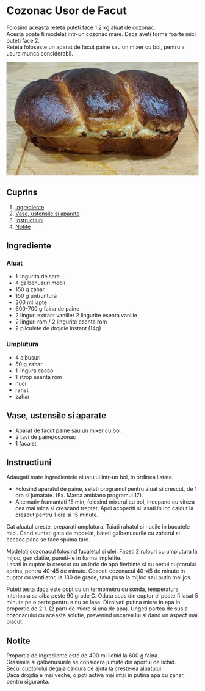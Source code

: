 # Cozonac Usor de Facut

Folosind aceasta reteta puteti face 1.2 kg aluat de cozonac.  
Acesta poate fi modelat intr-un cozonac mare. Daca aveti forme foarte mici puteti face 2.  
Reteta foloseste un aparat de facut paine sau un mixer cu bol, pentru a usura munca considerabil.  

![Cozonac](./cozonac.jpg)

## Cuprins

1. [Ingrediente](#ingrediente)
2. [Vase, ustensile si aparate](#vase-ustensile-aparate)
3. [Instructiuni](#instructiuni)
4. [Notite](#notite)

<a id="ingrediente"></a>

## Ingrediente

### Aluat

- 1 lingurita de sare
- 4 galbenusuri medii
- 150 g zahar
- 150 g unt/untura
- 300 ml lapte
- 600-700 g faina de paine
- 2 linguri extract vanilie/ 2 lingurite esenta vanilie
- 2 linguri rom / 2 lingurite esenta rom
- 2 pliculete de drojdie instant (14g)

### Umplutura

- 4 albusuri
- 50 g zahar
- 1 lingura cacao
- 1 strop esenta rom
- nuci
- rahat
- zahar


<a id="vase-ustensile-aparate"></a>

## Vase, ustensile si aparate

- Aparat de facut paine sau un mixer cu bol.
- 2 tavi de paine/cozonac
- 1 facalet

<a id="instructiuni"></a>

## Instructiuni

Adaugati toate ingredientele aluatului intr-un bol, in ordinea listata.

- Folosind aparatul de paine, setati programul pentru aluat si crescut, de 1 ora si jumatate. (Ex. Marca ambiano programul 17).  
- Alternativ framantati 15 min, folosind mixerul cu bol, incepand cu viteza cea mai mica si crescand treptat. Apoi acoperiti si lasati in loc caldut la crescut pentru 1 ora si 15 minute.

Cat aluatul creste, preparati umplutura. Taiati rahatul si nucile in bucatele mici.
Cand sunteti gata de modelat, bateti galbenusurile cu zaharul si cacaoa pana se face spuma tare.

Modelati cozonacul folosind facaletul si ulei. Faceti 2 rulouri cu umplutura la mijoc, gen clatite, puneti-le in forma impletite.  
Lasati in cuptor la crescut cu un ibric de apa fierbinte si cu becul cuptorului aprins, pentru 40-45 de minute.
Coaceti cozonacul 40-45 de minute in cuptor cu ventilator, la 180 de grade, tava pusa la mijloc sau putin mai jos.

Puteti testa daca este copt cu un termometru cu sonda, temperatura interioara sa aiba peste 90 grade C. Odata scos din cuptor el poate fi lasat 5 minute pe o parte pentru a nu se lasa.
Dizolvati putina miere in apa in proportie de 2:1. (2 parti de miere si una de apa). Ungeti partea de sus a cozonacului cu aceasta solutie, prevenind uscarea lui si dand un aspect mai placut.

<a id="notite"></a>

## Notite

Proportia de ingrediente este de 400 ml lichid la 600 g faina.  
Grasimile si galbenusurile se considera jumate din aportul de lichid.  
Becul cuptorului degaja caldura ce ajuta la cresterea aluatului.  
Daca drojdia e mai veche, o poti activa mai intai in putina apa cu zahar, pentru siguranta.
